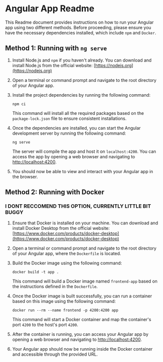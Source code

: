 # Angular App Readme

This Readme document provides instructions on how to run your Angular app using two different methods. Before proceeding, please ensure you have the necessary dependencies installed, which include `npm` and `Docker`.

## Method 1: Running with `ng serve`

1. Install Node.js and `npm` if you haven't already. You can download and install Node.js from the official website: [https://nodejs.org](https://nodejs.org)

2. Open a terminal or command prompt and navigate to the root directory of your Angular app.

3. Install the project dependencies by running the following command:
   ```
   npm ci
   ```

   This command will install all the required packages based on the `package-lock.json` file to ensure consistent installations.

4. Once the dependencies are installed, you can start the Angular development server by running the following command:
   ```
   ng serve
   ```

   The server will compile the app and host it on `localhost:4200`. You can access the app by opening a web browser and navigating to [http://localhost:4200](http://localhost:4200).

5. You should now be able to view and interact with your Angular app in the browser.

## Method 2: Running with Docker

### I DONT RECCOMEND THIS OPTION, CURRENTLY LITTLE BIT BUGGY

1. Ensure that Docker is installed on your machine. You can download and install Docker Desktop from the official website: [https://www.docker.com/products/docker-desktop](https://www.docker.com/products/docker-desktop)

2. Open a terminal or command prompt and navigate to the root directory of your Angular app, where the `Dockerfile` is located.

3. Build the Docker image using the following command:
   ```
   docker build -t app .
   ```

   This command will build a Docker image named `frontend-app` based on the instructions defined in the `Dockerfile`.

4. Once the Docker image is built successfully, you can run a container based on this image using the following command:
   ```
   docker run --rm --name frontend -p 4200:4200 app
   ```

   This command will start a Docker container and map the container's port `4200` to the host's port `4200`.

5. After the container is running, you can access your Angular app by opening a web browser and navigating to [http://localhost:4200](http://localhost:4200).

6. Your Angular app should now be running inside the Docker container and accessible through the provided URL.

